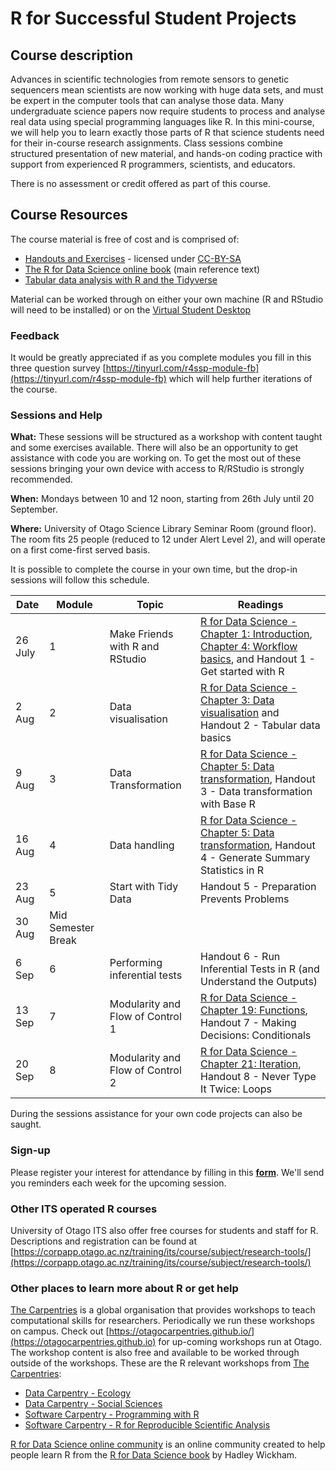 # R for Successful Student Projects

## Course description

Advances in scientific technologies from remote sensors to genetic sequencers mean scientists are now working with huge data sets, and must be expert in the computer tools that can analyse those data. Many undergraduate science papers now require students to process and analyse real data using special programming languages like R. In this mini-course, we will help you to learn exactly those parts of R that science students need for their in-course research assignments. Class sessions combine structured presentation of new material, and hands-on coding practice with support from experienced R programmers, scientists, and educators.

There is no assessment or credit offered as part of this course.

## Course Resources

The course material is free of cost and is comprised of:

- [Handouts and Exercises](https://drive.google.com/drive/folders/1ttf1s8-vkJNOlHdphfi2zFyMq6gGEvCy?usp=sharing) - licensed under [CC-BY-SA](https://creativecommons.org/licenses/by-sa/4.0/)
- [The R for Data Science online book](https://r4ds.had.co.nz) (main reference text)
- [Tabular data analysis with R and the Tidyverse](https://static-bcrf.biochem.wisc.edu/courses/Tabular-data-analysis-with-R-and-Tidyverse/book/)

Material can be worked through on either your own machine (R and RStudio will need to be installed) or on the [Virtual Student Desktop](https://blogs.otago.ac.nz/studentit/student-desktop/)

### Feedback

It would be greatly appreciated if as you complete modules you fill in this three question survey [https://tinyurl.com/r4ssp-module-fb](https://tinyurl.com/r4ssp-module-fb) which will help further iterations of the course.

### Sessions and Help

**What:** These sessions will be structured as a workshop with content taught and some exercises available. There will also be an opportunity to get assistance with code you are working on. To get the most out of these sessions bringing your own device with access to R/RStudio is strongly recommended.

**When:** Mondays between 10 and 12 noon, starting from 26th July until 20 September.

**Where:** University of Otago Science Library Seminar Room (ground floor). The room fits 25 people (reduced to 12 under Alert Level 2), and will operate on a first come-first served basis.

It is possible to complete the course in your own time, but the drop-in sessions will follow this schedule.

Date | Module | Topic | Readings
---|---|---|---
26 July | 1 |Make Friends with R and RStudio | [R for Data Science - Chapter 1: Introduction](https://r4ds.had.co.nz/introduction.html), [Chapter 4: Workflow basics](https://r4ds.had.co.nz/workflow-basics.html), and Handout 1 - Get started with R
2 Aug | 2 | Data visualisation | [R for Data Science - Chapter 3: Data visualisation](https://r4ds.had.co.nz/data-visualisation.html) and Handout 2 - Tabular data basics
9 Aug | 3 | Data Transformation | [R for Data Science - Chapter 5: Data transformation](https://r4ds.had.co.nz/transform.html), Handout 3 - Data transformation with Base R
16 Aug | 4 | Data handling | [R for Data Science - Chapter 5: Data transformation](https://r4ds.had.co.nz/transform.html), Handout 4 - Generate Summary Statistics in R
23 Aug | 5| Start with Tidy Data | Handout 5 - Preparation Prevents Problems
30 Aug | Mid Semester Break |
6 Sep | 6 | Performing inferential tests | Handout 6 - Run Inferential Tests in R (and Understand the Outputs)
13 Sep | 7 | Modularity and Flow of Control 1 | [R for Data Science - Chapter 19: Functions](https://r4ds.had.co.nz/functions.html), Handout 7 - Making Decisions: Conditionals
20 Sep | 8 | Modularity and Flow of Control 2 | [R for Data Science - Chapter 21: Iteration](https://r4ds.had.co.nz/iteration.html), Handout 8 - Never Type It Twice: Loops

During the sessions assistance for your own code projects can also be saught.

### Sign-up

Please register your interest for attendance by filling in this [**form**](https://docs.google.com/forms/d/e/1FAIpQLSehHKJeWoAST1J_zjFZN3cyg2jomVtknyTjUkX4y7I552adpQ/viewform?usp=sf_link). We'll send you reminders each week for the upcoming session.
### Other ITS operated R courses

University of Otago ITS also offer free courses for students and staff for R. Descriptions and registration can be found at [https://corpapp.otago.ac.nz/training/its/course/subject/research-tools/](https://corpapp.otago.ac.nz/training/its/course/subject/research-tools/)

### Other places to learn more about R or get help

[The Carpentries](https://carpentries.org) is a global organisation that provides workshops to teach computational skills for researchers. Periodically we run these workshops on campus. Check out [https://otagocarpentries.github.io/](https://otagocarpentries.github.io) for up-coming workshops run at Otago. The workshop content is also free and available to be worked through outside of the workshops. These are the R relevant workshops from [The Carpentries](https://carpentries.org):

- [Data Carpentry - Ecology](https://datacarpentry.org/R-ecology-lesson/)
- [Data Carpentry - Social Sciences](https://datacarpentry.org/r-socialsci/)
- [Software Carpentry - Programming with R](http://swcarpentry.github.io/r-novice-inflammation)
- [Software Carpentry - R for Reproducible Scientific Analysis](http://swcarpentry.github.io/r-novice-gapminder)

[R for Data Science online community](https://www.rfordatasci.com) is an online community created to help people learn R from the [R for Data Science book](https://r4ds.had.co.nz) by Hadley Wickham.
